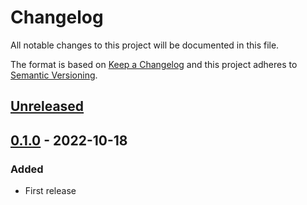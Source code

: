 # Changelog

All notable changes to this project will be documented in this file.

The format is based on [Keep a Changelog](http://keepachangelog.com/en/1.0.0/) and this project adheres to [Semantic Versioning](http://semver.org/spec/v2.0.0.html).

## [Unreleased]

## [0.1.0] - 2022-10-18

### Added

- First release

[unreleased]: https://github.com/sphinx-contrib/repl/compare/v0.1.0...HEAD
[0.1.0]: https://github.com/sphinx-contrib/repl/compare/aa188e...v0.1.0
